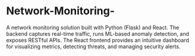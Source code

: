 # Network-Monitoring-
A network monitoring solution built with Python (Flask) and React. The backend captures real-time traffic, runs ML-based anomaly detection, and exposes RESTful APIs. The React frontend provides an intuitive dashboard for visualizing metrics, detecting threats, and managing security alerts.
